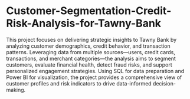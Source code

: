 # Customer-Segmentation-Credit-Risk-Analysis-for-Tawny-Bank

This project focuses on delivering strategic insights to Tawny Bank by analyzing customer demographics, credit behavior, and transaction patterns. Leveraging data from multiple sources—users, credit cards, transactions, and merchant categories—the analysis aims to segment customers, evaluate financial health, detect fraud risks, and support personalized engagement strategies. Using SQL for data preparation and Power BI for visualization, the project provides a comprehensive view of customer profiles and risk indicators to drive data-informed decision-making.

## 
